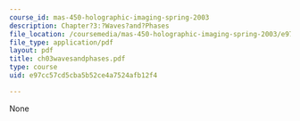 ```yaml
---
course_id: mas-450-holographic-imaging-spring-2003
description: Chapter?3:?Waves?and?Phases
file_location: /coursemedia/mas-450-holographic-imaging-spring-2003/e97cc57cd5cba5b52ce4a7524afb12f4_ch03wavesandphases.pdf
file_type: application/pdf
layout: pdf
title: ch03wavesandphases.pdf
type: course
uid: e97cc57cd5cba5b52ce4a7524afb12f4

---
```

None